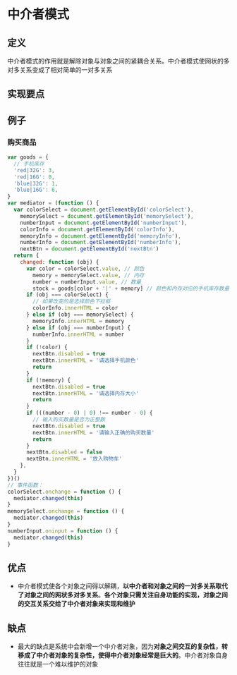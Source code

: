 # 中介者模式

## 定义

中介者模式的作用就是解除对象与对象之间的紧耦合关系。中介者模式使网状的多对多关系变成了相对简单的一对多关系

## 实现要点

## 例子

### 购买商品

```js
var goods = {
  // 手机库存
  'red|32G': 3,
  'red|16G': 0,
  'blue|32G': 1,
  'blue|16G': 6,
}
var mediator = (function () {
  var colorSelect = document.getElementById('colorSelect'),
    memorySelect = document.getElementById('memorySelect'),
    numberInput = document.getElementById('numberInput'),
    colorInfo = document.getElementById('colorInfo'),
    memoryInfo = document.getElementById('memoryInfo'),
    numberInfo = document.getElementById('numberInfo'),
    nextBtn = document.getElementById('nextBtn')
  return {
    changed: function (obj) {
      var color = colorSelect.value, // 颜色
        memory = memorySelect.value, // 内存
        number = numberInput.value, // 数量
        stock = goods[color + '|' + memory] // 颜色和内存对应的手机库存数量
      if (obj === colorSelect) {
        // 如果改变的是选择颜色下拉框
        colorInfo.innerHTML = color
      } else if (obj === memorySelect) {
        memoryInfo.innerHTML = memory
      } else if (obj === numberInput) {
        numberInfo.innerHTML = number
      }
      if (!color) {
        nextBtn.disabled = true
        nextBtn.innerHTML = '请选择手机颜色'
        return
      }
      if (!memory) {
        nextBtn.disabled = true
        nextBtn.innerHTML = '请选择内存大小'
        return
      }
      if (((number - 0) | 0) !== number - 0) {
        // 输入购买数量是否为正整数
        nextBtn.disabled = true
        nextBtn.innerHTML = '请输入正确的购买数量'
        return
      }
      nextBtn.disabled = false
      nextBtn.innerHTML = '放入购物车'
    },
  }
})()
// 事件函数：
colorSelect.onchange = function () {
  mediator.changed(this)
}
memorySelect.onchange = function () {
  mediator.changed(this)
}
numberInput.oninput = function () {
  mediator.changed(this)
}

```

## 优点

* 中介者模式使各个对象之间得以解耦，**以中介者和对象之间的一对多关系取代了对象之间的网状多对多关系**。**各个对象只需关注自身功能的实现，对象之间的交互关系交给了中介者对象来实现和维护**

## 缺点

* 最大的缺点是系统中会新增一个中介者对象，因为**对象之间交互的复杂性，转移成了中介者对象的复杂性，使得中介者对象经常是巨大的**。中介者对象自身往往就是一个难以维护的对象